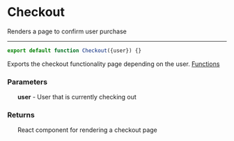 # Checkout
Renders a page to confirm user purchase

-----

```js
export default function Checkout({user}) {}
```
Exports the checkout functionality page depending on the user. [Functions](./CheckoutComponent.md)
### Parameters
&nbsp;&nbsp;&nbsp;&nbsp;&nbsp;&nbsp;**user** - User that is currently checking out
### Returns
&nbsp;&nbsp;&nbsp;&nbsp;&nbsp;&nbsp;React component for rendering a checkout page
